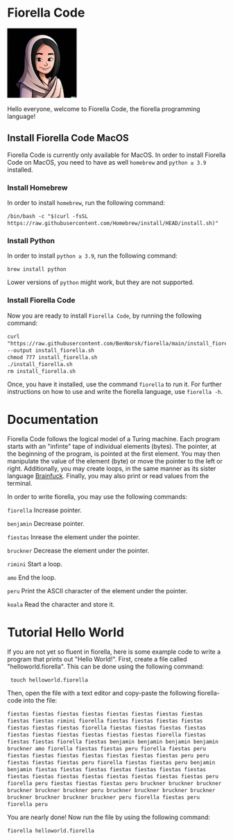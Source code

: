 # Fiorella Code
 <img width="160" height="160" src="https://raw.githubusercontent.com/BenNorsk/fiorella/main/fiorella.png">

Hello everyone, welcome to Fiorella Code, the fiorella programming language!

## Install Fiorella Code MacOS
Fiorella Code is currently only available for MacOS. In order to install Fiorella Code on MacOS, you need to have as well ```homebrew``` and ```python ≥ 3.9``` installed.

### Install Homebrew
In order to install ```homebrew```, run the following command:
 ```
/bin/bash -c "$(curl -fsSL https://raw.githubusercontent.com/Homebrew/install/HEAD/install.sh)"
 ```

### Install Python
In order to install ```python ≥ 3.9```, run the following command:
 ```
 brew install python
 ```
Lower versions of ```python``` might work, but they are not supported. 

### Install Fiorella Code
Now you are ready to install ```Fiorella Code```, by running the following command:
 ```
 curl "https://raw.githubusercontent.com/BenNorsk/fiorella/main/install_fiorella.sh" --output install_fiorella.sh
 chmod 777 install_fiorella.sh
 ./install_fiorella.sh
 rm install_fiorella.sh
 ```
 Once, you have it installed, use the command  ```fiorella```  to run it. For further instructions on how to use and write the fiorella language, use ```fiorella -h```.
 
 # Documentation
 Fiorella Code follows the logical model of a Turing machine. Each program starts with an "infinte" tape of individual elements (bytes). The pointer, at the beginning of the program, is pointed at the first element. You may then manipulate the value of the element (byte) or move the pointer to the left or right. Additionally, you may create loops, in the same manner as its sister language [Brainfuck](https://gist.github.com/roachhd/dce54bec8ba55fb17d3a). Finally, you may also print or read values from the terminal.
 
 In order to write fiorella, you may use the following commands:
 
 ```fiorella```    Increase pointer.
 
 ```benjamin```    Decrease pointer.
 
 ```fiestas```     Inrease the element under the pointer.
 
 ```bruckner```    Decrease the element under the pointer.
 
 ```rimini```      Start a loop.
 
 ```amo```         End the loop.
 
 ```peru```        Print the ASCII character of the element under the pointer.
 
 ```koala```       Read the character and store it.
 

 
 # Tutorial Hello World
 
 If you are not yet so fluent in fiorella, here is some example code to write a program that prints out "Hello World!". First, create a file called "helloworld.fiorella". This can be done using the following command:
 
```
 touch helloworld.fiorella
```

Then, open the file with a text editor and copy-paste the following fiorella-code into the file:

```
fiestas fiestas fiestas fiestas fiestas fiestas fiestas fiestas fiestas fiestas rimini fiorella fiestas fiestas fiestas fiestas fiestas fiestas fiestas fiorella fiestas fiestas fiestas fiestas fiestas fiestas fiestas fiestas fiestas fiestas fiorella fiestas fiestas fiestas fiorella fiestas benjamin benjamin benjamin benjamin bruckner amo fiorella fiestas fiestas peru fiorella fiestas peru fiestas fiestas fiestas fiestas fiestas fiestas fiestas peru peru fiestas fiestas fiestas peru fiorella fiestas fiestas peru benjamin benjamin fiestas fiestas fiestas fiestas fiestas fiestas fiestas fiestas fiestas fiestas fiestas fiestas fiestas fiestas fiestas peru fiorella peru fiestas fiestas fiestas peru bruckner bruckner bruckner bruckner bruckner bruckner peru bruckner bruckner bruckner bruckner bruckner bruckner bruckner bruckner peru fiorella fiestas peru fiorella peru
```
You are nearly done! Now run the file by using the following command:

```
fiorella helloworld.fiorella
```

